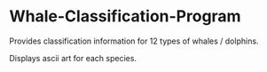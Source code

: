 # Whale-Classification-Program


Provides classification information for 12 types of whales / dolphins.

Displays ascii art for each species.
